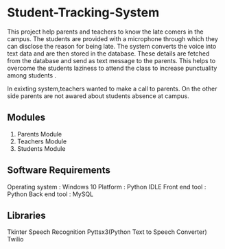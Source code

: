 # Student-Tracking-System
 
This project help parents and teachers to know the late comers in the campus. The students are provided with a microphone through which they can disclose the reason for being late. The system converts the voice into text data and are then stored in the database. These details are fetched from the database and send as text message to the parents.
This helps to overcome the students laziness to attend the class to increase punctuality among students .

In exixting system,teachers wanted to make a call to parents. On the other side parents are not awared about students absence at campus.

Modules
-------
1) Parents Module
2) Teachers Module
3) Students Module

Software Requirements
---------------------
Operating system  : Windows 10
Platform          : Python IDLE
Front end tool    : Python
Back end tool     : MySQL

Libraries
----------
Tkinter
Speech Recognition
Pyttsx3(Python Text to Speech Converter)
Twilio
